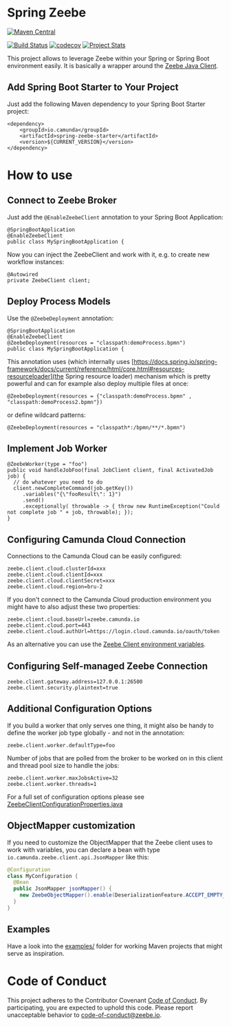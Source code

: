 # Spring Zeebe

[![Maven Central](https://maven-badges.herokuapp.com/maven-central/io.camunda/spring-zeebe/badge.svg)](https://maven-badges.herokuapp.com/maven-central/io.camunda/spring-zeebe)

[![Build Status](https://travis-ci.org/zeebe-io/spring-zeebe.svg?branch=master)](https://travis-ci.org/zeebe-io/spring-zeebe)
[![codecov](https://codecov.io/gh/zeebe-io/spring-zeebe/branch/master/graph/badge.svg)](https://codecov.io/gh/zeebe-io/spring-zeebe)
[![Project Stats](https://www.openhub.net/p/spring-zeebe/widgets/project_thin_badge.gif)](https://www.openhub.net/p/spring-zeebe)

This project allows to leverage Zeebe within your Spring or Spring Boot environment easily. It is basically a wrapper around the [Zeebe Java Client](https://docs.camunda.io/docs/product-manuals/clients/java-client/index).


## Add Spring Boot Starter to Your Project

Just add the following Maven dependency to your Spring Boot Starter project:

```
<dependency>
	<groupId>io.camunda</groupId>
	<artifactId>spring-zeebe-starter</artifactId>
	<version>${CURRENT_VERSION}</version>
</dependency>
```

# How to use

## Connect to Zeebe Broker

Just add the `@EnableZeebeClient` annotation to your Spring Boot Application:

```
@SpringBootApplication
@EnableZeebeClient
public class MySpringBootApplication {
```

Now you can inject the ZeebeClient and work with it, e.g. to create new workflow instances:

```
@Autowired
private ZeebeClient client;
```

## Deploy Process Models

Use the `@ZeebeDeployment` annotation:

```
@SpringBootApplication
@EnableZeebeClient
@ZeebeDeployment(resources = "classpath:demoProcess.bpmn")
public class MySpringBootApplication {
```

This annotation uses (which internally uses [https://docs.spring.io/spring-framework/docs/current/reference/html/core.html#resources-resourceloader](the Spring resource loader) mechanism which is pretty powerful and can for example also deploy multiple files at once:

```
@ZeebeDeployment(resources = {"classpath:demoProcess.bpmn" , "classpath:demoProcess2.bpmn"})
```
or define wildcard patterns:
```
@ZeebeDeployment(resources = "classpath*:/bpmn/**/*.bpmn")
```

## Implement Job Worker

```
@ZeebeWorker(type = "foo")
public void handleJobFoo(final JobClient client, final ActivatedJob job) {
  // do whatever you need to do
  client.newCompleteCommand(job.getKey()) 
     .variables("{\"fooResult\": 1}")
     .send()
     .exceptionally( throwable -> { throw new RuntimeException("Could not complete job " + job, throwable); });
}
```

## Configuring Camunda Cloud Connection

Connections to the Camunda Cloud can be easily configured:

```
zeebe.client.cloud.clusterId=xxx
zeebe.client.cloud.clientId=xxx
zeebe.client.cloud.clientSecret=xxx
zeebe.client.cloud.region=bru-2
```

If you don't connect to the Camunda Cloud production environment you might have to also adjust these two properties:

```
zeebe.client.cloud.baseUrl=zeebe.camunda.io
zeebe.client.cloud.port=443
zeebe.client.cloud.authUrl=https://login.cloud.camunda.io/oauth/token
```

As an alternative you can use the [Zeebe Client environment variables](https://docs.zeebe.io/operations/authorization.html#environment-variables). 

## Configuring Self-managed Zeebe Connection

```
zeebe.client.gateway.address=127.0.0.1:26500
zeebe.client.security.plaintext=true
```

## Additional Configuration Options

If you build a worker that only serves one thing, it might also be handy to define the worker job type globally - and not in the annotation:

```
zeebe.client.worker.defaultType=foo
```

Number of jobs that are polled from the broker to be worked on in this client and thread pool size to handle the jobs:

```
zeebe.client.worker.maxJobsActive=32
zeebe.client.worker.threads=1
```

For a full set of configuration options please see [ZeebeClientConfigurationProperties.java](client/spring-zeebe-starter/src/main/java/io/camunda/zeebe/spring/client/config/ZeebeClientStarterAutoConfiguration.java)

## ObjectMapper customization
If you need to customize the ObjectMapper that the Zeebe client uses to work with variables, you can declare a bean with type `io.camunda.zeebe.client.api.JsonMapper` like this:
```java
@Configuration
class MyConfiguration {
  @Bean
  public JsonMapper jsonMapper() {
    new ZeebeObjectMapper().enable(DeserializationFeature.ACCEPT_EMPTY_ARRAY_AS_NULL_OBJECT);
  }
}
```


## Examples

Have a look into the [examples/](examples/) folder for working Maven projects that might serve as inspiration.

# Code of Conduct

This project adheres to the Contributor Covenant [Code of
Conduct](/.github/CODE_OF_CONDUCT.md). By participating, you are expected to uphold
this code. Please report unacceptable behavior to
code-of-conduct@zeebe.io.
